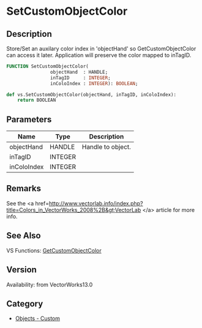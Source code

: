 # SetCustomObjectColor

## Description
Store/Set an auxilary color  index  in 'objectHand' so GetCustomObjectColor  can access it later.  Application will preserve the color mapped to inTagID.

```pascal
FUNCTION SetCustomObjectColor(
				objectHand  : HANDLE;
				inTagID     : INTEGER;
				inColoIndex : INTEGER): BOOLEAN;
```

```python
def vs.SetCustomObjectColor(objectHand, inTagID, inColoIndex):
    return BOOLEAN
```

## Parameters
|Name|Type|Description|
|---|---|---|
|objectHand|HANDLE|Handle to object.|
|inTagID|INTEGER|   |
|inColoIndex|INTEGER|   |

## Remarks
See the &lt;a href=http://www.vectorlab.info/index.php?title=Colors_in_VectorWorks_2008%2B&gt;VectorLab &lt;/a&gt; article for more info.

## See Also
VS Functions:
[GetCustomObjectColor](GetCustomObjectColor.md)

## Version
Availability: from VectorWorks13.0

## Category
* [Objects - Custom](../Categories/Objects%20-%20Custom.md)
